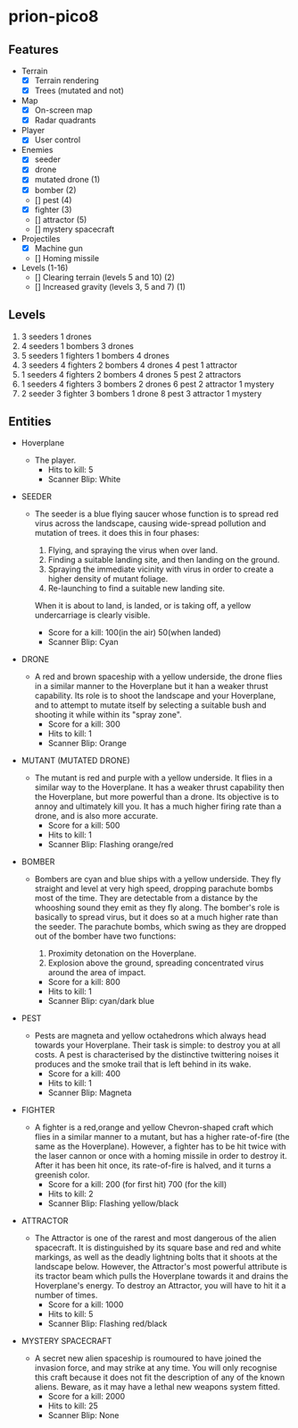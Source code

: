 # prion-pico8

## Features

- Terrain
  - [x] Terrain rendering
  - [x] Trees (mutated and not)
- Map
  - [x] On-screen map
  - [x] Radar quadrants
- Player
  - [x] User control
- Enemies
  - [x] seeder
  - [x] drone
  - [x] mutated drone (1)
  - [x] bomber (2)
  - [] pest (4)
  - [x] fighter (3)
  - [] attractor (5)
  - [] mystery spacecraft
- Projectiles
  - [x] Machine gun
  - [] Homing missile
- Levels (1-16)
  - [] Clearing terrain (levels 5 and 10) (2)
  - [] Increased gravity (levels 3, 5 and 7) (1)

## Levels

1. 3 seeders                      1 drones
2. 4 seeders            1 bombers 3 drones
3. 5 seeders 1 fighters 1 bombers 4 drones
4. 3 seeders 4 fighters 2 bombers 4 drones 4 pest 1 attractor
5. 1 seeders 4 fighters 2 bombers 4 drones 5 pest 2 attractors
6. 1 seeders 4 fighters 3 bombers 2 drones 6 pest 2 attractor 1 mystery
7. 2 seeder  3 fighter  3 bombers 1 drone  8 pest 3 attractor 1 mystery

## Entities

- Hoverplane 
  - The player.
    - Hits to kill: 5
    - Scanner Blip: White

- SEEDER
  - The seeder is a blue flying saucer whose function is to spread red virus across
    the landscape, causing wide-spread pollution and mutation of trees. it does
    this in four phases:

      1.	Flying, and spraying the virus when over land.
      2.	Finding a suitable landing site, and then landing on the
                    ground.
      3.	Spraying the immediate vicinity with virus in order to create a
                    higher density of mutant foliage.
      4.	Re-launching to find a suitable new landing site.

    When it is about to land, is landed, or is taking off, a yellow undercarriage
    is clearly visible.

    - Score for a kill:	100(in the air) 50(when landed)
    - Scanner Blip:	Cyan

- DRONE
  - A red and brown spaceship with a yellow underside, the drone flies in a similar
manner to the Hoverplane but it han a weaker thrust capability. Its role is to shoot the landscape and your Hoverplane, and to attempt to
mutate itself by selecting a suitable bush and shooting it while within its
"spray zone".
    - Score for a kill:		300
    - Hits to kill: 1
    - Scanner Blip:     		Orange


- MUTANT (MUTATED DRONE)
  - The mutant is red and purple with a yellow underside. It flies in a similar way
  to the Hoverplane. It has a weaker thrust capability then the Hoverplane, but
  more powerful than a drone. Its objective is to annoy and ultimately kill you. It has a much higher firing
  rate than a drone, and is also more accurate.
    - Score for a kill:		500
    - Hits to kill: 1
    - Scanner Blip:			Flashing orange/red


- BOMBER
  - Bombers are cyan and blue ships with a yellow underside. They fly straight and
  level at very high speed, dropping parachute bombs most of the time. They are
  detectable from a distance by the whooshing sound they emit as they fly along. The bomber's role is basically to spread virus, but it does so at a much higher
  rate than the seeder. The parachute bombs, which swing as they are dropped out of the bomber have two
  functions:

    1. Proximity detonation on the Hoverplane.
    2. Explosion above the ground, spreading concentrated virus around
                  the area of impact.

    - Score for a kill:		800
    - Hits to kill: 1
    - Scanner Blip:			cyan/dark blue


- PEST
  - Pests are magneta and yellow octahedrons which always head towards your
  Hoverplane. Their task is simple: to destroy you at all costs. A pest is
  characterised by the distinctive twittering noises it produces and the smoke
  trail that is left behind in its wake.
    - Score for a kill:		400
    - Hits to kill: 1
    - Scanner Blip: Magneta


- FIGHTER
  - A fighter is a red,orange and yellow Chevron-shaped craft which flies in a
  similar manner to a mutant, but has a higher rate-of-fire (the same as the
  Hoverplane). However, a fighter has to be hit twice with the laser cannon or
  once with a homing missile in order to destroy it. After it has been hit once,
  its rate-of-fire is halved, and it turns a greenish color.
    - Score for a kill:		200 (for first hit) 700 (for the kill)
    - Hits to kill: 2
    - Scanner Blip:			Flashing yellow/black

- ATTRACTOR
  - The Attractor is one of the rarest and most dangerous of the alien spacecraft.
  It is distinguished by its square base and red and white markings, as well as
  the deadly lightning bolts that it shoots at the landscape below. However, the
  Attractor's most powerful attribute is its tractor beam which pulls the
  Hoverplane towards it and drains the Hoverplane's energy. To destroy an
  Attractor, you will have to hit it a number of times.
    - Score for a kill:		1000
    - Hits to kill: 5
    - Scanner Blip:	Flashing red/black


- MYSTERY SPACECRAFT
  - A secret new alien spaceship is roumoured to have joined the invasion force,
  and may strike at any time. You will only recognise this craft because it does
  not fit the description of any of the known aliens. Beware, as it may have a
  lethal new weapons system fitted.
    - Score for a kill:		2000
    - Hits to kill: 25
    - Scanner Blip:	None
